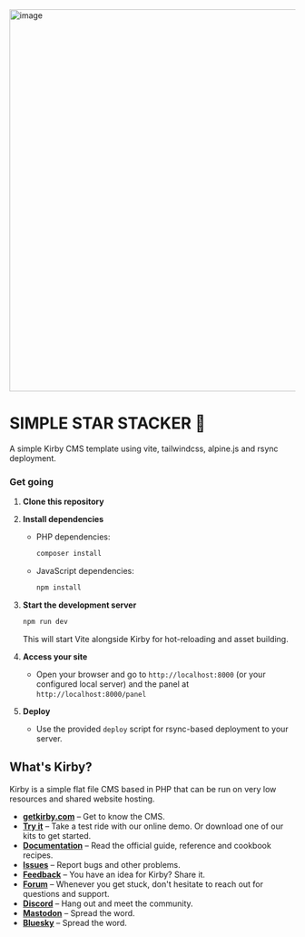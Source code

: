 <img width="878" height="672" alt="image" src="https://github.com/user-attachments/assets/3fc000c6-a11c-43f6-ad13-6b91fb2f9856" />

# SIMPLE STAR STACKER 💫

A simple Kirby CMS template using vite, tailwindcss, alpine.js and rsync deployment.

### Get going

1. **Clone this repository**

2. **Install dependencies**

    - PHP dependencies:
        ```bash
        composer install
        ```
    - JavaScript dependencies:
        ```bash
        npm install
        ```

3. **Start the development server**

    ```bash
    npm run dev
    ```

    This will start Vite alongside Kirby for hot-reloading and asset building.

4. **Access your site**

    - Open your browser and go to `http://localhost:8000` (or your configured local server) and the panel at `http://localhost:8000/panel`

5. **Deploy**
    - Use the provided `deploy` script for rsync-based deployment to your server.

## What's Kirby?

Kirby is a simple flat file CMS based in PHP that can be run on very low resources and shared website hosting.

-   **[getkirby.com](https://getkirby.com)** – Get to know the CMS.
-   **[Try it](https://getkirby.com/try)** – Take a test ride with our online demo. Or download one of our kits to get started.
-   **[Documentation](https://getkirby.com/docs/guide)** – Read the official guide, reference and cookbook recipes.
-   **[Issues](https://github.com/getkirby/kirby/issues)** – Report bugs and other problems.
-   **[Feedback](https://feedback.getkirby.com)** – You have an idea for Kirby? Share it.
-   **[Forum](https://forum.getkirby.com)** – Whenever you get stuck, don't hesitate to reach out for questions and support.
-   **[Discord](https://chat.getkirby.com)** – Hang out and meet the community.
-   **[Mastodon](https://mastodon.social/@getkirby)** – Spread the word.
-   **[Bluesky](https://bsky.app/profile/getkirby.com)** – Spread the word.
